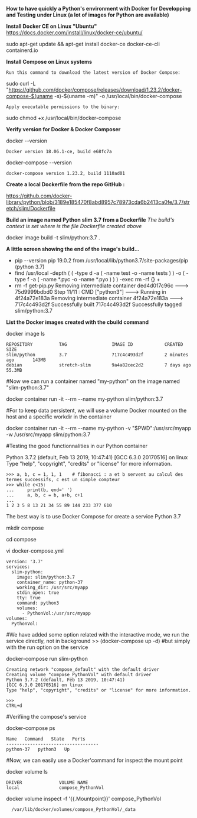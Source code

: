 **How to have quickly a Python's environment with Docker for Developping and Testing under Linux (a lot of images for Python are available)**

**Install Docker CE on Linux "Ubuntu"**
https://docs.docker.com/install/linux/docker-ce/ubuntu/

sudo apt-get update && apt-get install docker-ce docker-ce-cli containerd.io

**Install Compose on Linux systems**

    Run this command to download the latest version of Docker Compose:

sudo curl -L "https://github.com/docker/compose/releases/download/1.23.2/docker-compose-$(uname -s)-$(uname -m)" -o /usr/local/bin/docker-compose

    Apply executable permissions to the binary:

sudo chmod +x /usr/local/bin/docker-compose


**Verify version for Docker & Docker Composer**

docker --version

    Docker version 18.06.1-ce, build e68fc7a

 docker-compose --version

    docker-compose version 1.23.2, build 1110ad01

**Create a local Dockerfile from the repo GitHub :**

https://github.com/docker-library/python/blob/3189e185470f8abd8957c78973cda6b2413ca0fe/3.7/stretch/slim/Dockerfile

**Build an image named Python slim 3.7 from a Dockerfile**
*The build's context is set where is the file Dockerfile created above*

docker image build -t slim/python:3.7 .

**A little screen showing the end of the image's build...**
+ pip --version
pip 19.0.2 from /usr/local/lib/python3.7/site-packages/pip (python 3.7)
+ find /usr/local -depth ( ( -type d -a ( -name test -o -name tests ) ) -o ( -type f -a ( -name *.pyc -o -name *.pyo ) ) ) -exec rm -rf {} +
+ rm -f get-pip.py
Removing intermediate container ded4d017c96c
 ---> 75d9999bdbd0
Step 11/11 : CMD ["python3"]
 ---> Running in 4f24a72e183a
Removing intermediate container 4f24a72e183a
 ---> 717c4c493d2f
Successfully built 717c4c493d2f
Successfully tagged slim/python:3.7

**List the Docker images created with the cbuild command**

 docker image ls

    REPOSITORY          TAG                 IMAGE ID            CREATED             SIZE
    slim/python         3.7                 717c4c493d2f        2 minutes ago       143MB
    debian              stretch-slim        9a4a82cec2d2        7 days ago          55.3MB

#Now we can run a container named "my-python" on the image named "slim-python:3.7"

docker container run -it --rm --name my-python slim/python:3.7

#For to keep data persistent, we will use a volume Docker mounted on the host and a specific workdir in the container

docker container run -it --rm --name my-python -v "$PWD":/usr/src/myapp -w /usr/src/myapp slim/python:3.7

#Testing the good functionnalities in our Python container

Python 3.7.2 (default, Feb 13 2019, 10:47:41)
[GCC 6.3.0 20170516] on linux
Type "help", "copyright", "credits" or "license" for more information.

    >>> a, b, c = 1, 1, 1    # fibonacci : a et b servent au calcul des termes successifs, c est un simple compteur
    >>> while c<15:
    ...     print(b, end=' ')
    ...     a, b, c = b, a+b, c+1
    ...
    1 2 3 5 8 13 21 34 55 89 144 233 377 610

The best way is to use Docker Compose for create a service Python 3.7

mkdir compose

cd compose

vi docker-compose.yml

    version: '3.7'
    services:
      slim-python:
        image: slim/python:3.7
        container_name: python-37
        working_dir: /usr/src/myapp
        stdin_open: true
        tty: true
        command: python3
        volumes:
          - PythonVol:/usr/src/myapp
    volumes:
      PythonVol:

#We have added some option related with the interactive mode, we run the service directly, not in background >> (docker-compose up -d)
#but simply with the run option on the service

docker-compose run slim-python

    Creating network "compose_default" with the default driver
    Creating volume "compose_PythonVol" with default driver
    Python 3.7.2 (default, Feb 13 2019, 10:47:41)
    [GCC 6.3.0 20170516] on linux
    Type "help", "copyright", "credits" or "license" for more information.

    >>>
    CTRL+d

#Verifiing the compose's service

docker-compose ps

    Name   Command   State   Ports
    -----------------------------------
    python-37   python3   Up    

#Now, we can easily use a Docker'command for inspect the mount point

docker volume ls

    DRIVER              VOLUME NAME
    local               compose_PythonVol

docker volume inspect -f '{{.Mountpoint}}' compose_PythonVol

      /var/lib/docker/volumes/compose_PythonVol/_data
